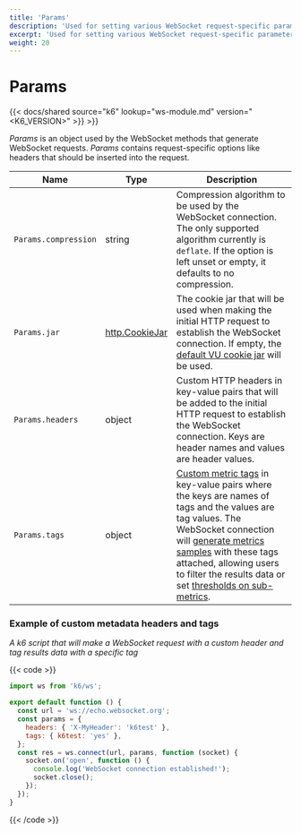 ```yaml
---
title: 'Params'
description: 'Used for setting various WebSocket request-specific parameters such as headers, tags, etc.'
excerpt: 'Used for setting various WebSocket request-specific parameters such as headers, tags, etc.'
weight: 20
---
```


# Params

{{< docs/shared source="k6" lookup="ws-module.md" version="<K6_VERSION>" >}} >}}

_Params_ is an object used by the WebSocket methods that generate WebSocket requests. _Params_ contains request-specific options like headers that should be inserted into the request.

| Name                 | Type                                                                         | Description                                                                                                                                                                                                                                                                                                                                                                                                                                                                                      |
| -------------------- | ---------------------------------------------------------------------------- | ------------------------------------------------------------------------------------------------------------------------------------------------------------------------------------------------------------------------------------------------------------------------------------------------------------------------------------------------------------------------------------------------------------------------------------------------------------------------------------------------ |
| `Params.compression` | string                                                                       | Compression algorithm to be used by the WebSocket connection. The only supported algorithm currently is `deflate`. If the option is left unset or empty, it defaults to no compression.                                                                                                                                                                                                                                                                                                          |
| `Params.jar`         | [http.CookieJar](https://grafana.com/docs/k6/<K6_VERSION>/javascript-api/k6-http/cookiejar) | The cookie jar that will be used when making the initial HTTP request to establish the WebSocket connection. If empty, the [default VU cookie jar](https://grafana.com/docs/k6/<K6_VERSION>/javascript-api/k6-http/cookiejar) will be used.                                                                                                                                                                                                                                                                      |
| `Params.headers`     | object                                                                       | Custom HTTP headers in key-value pairs that will be added to the initial HTTP request to establish the WebSocket connection. Keys are header names and values are header values.                                                                                                                                                                                                                                                                                                                 |
| `Params.tags`        | object                                                                       | [Custom metric tags](https://grafana.com/docs/k6/<K6_VERSION>/using-k6/tags-and-groups#user-defined-tags) in key-value pairs where the keys are names of tags and the values are tag values. The WebSocket connection will [generate metrics samples](https://grafana.com/docs/k6/<K6_VERSION>/javascript-api/k6-ws/socket#websocket-built-in-metrics) with these tags attached, allowing users to filter the results data or set [thresholds on sub-metrics](https://grafana.com/docs/k6/<K6_VERSION>/using-k6/thresholds#thresholds-on-tags). |

### Example of custom metadata headers and tags

_A k6 script that will make a WebSocket request with a custom header and tag results data with a specific tag_

{{< code >}}

```javascript
import ws from 'k6/ws';

export default function () {
  const url = 'ws://echo.websocket.org';
  const params = {
    headers: { 'X-MyHeader': 'k6test' },
    tags: { k6test: 'yes' },
  };
  const res = ws.connect(url, params, function (socket) {
    socket.on('open', function () {
      console.log('WebSocket connection established!');
      socket.close();
    });
  });
}
```

{{< /code >}}
